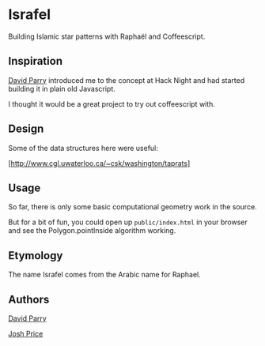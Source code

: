 Israfel
=======

Building Islamic star patterns with Raphaël and Coffeescript.

Inspiration
-----------

[David Parry](http://twitter.com/suranyami) introduced me to the concept
at Hack Night and had started building it in plain old Javascript. 

I thought it would be a great project to try out coffeescript with.


Design
------

Some of the data structures here were useful: 

[http://www.cgl.uwaterloo.ca/~csk/washington/taprats]

Usage
-----
So far, there is only some basic computational geometry work in the source.

But for a bit of fun, you could open up `public/index.html` in your browser and
see the Polygon.pointInside algorithm working.


Etymology
---------

The name Israfel comes from the Arabic name for Raphael.


Authors
-------

[David Parry](http://twitter.com/suranyami)

[Josh Price](http://twitter.com/joshprice)
